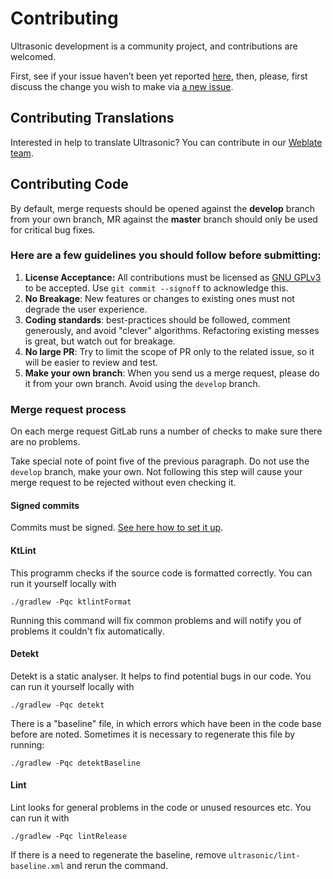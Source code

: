 # Contributing

Ultrasonic development is a community project, and contributions are
welcomed.

First, see if your issue haven’t been yet reported
[here](https://gitlab.com/ultrasonic/ultrasonic/issues), then, please, first
discuss the change you wish to make via [a new
issue](https://gitlab.com/ultrasonic/ultrasonic/issues/new).

## Contributing Translations

Interested in help to translate Ultrasonic? You can contribute in our
[Weblate team](https://hosted.weblate.org/projects/ultrasonic/).

## Contributing Code

By default, merge requests should be opened against the **develop** branch
from your own branch, MR against the **master** branch should only be used
for critical bug fixes.

### Here are a few guidelines you should follow before submitting:

1. **License Acceptance:** All contributions must be licensed as [GNU
   GPLv3](LICENSE) to be accepted. Use `git commit --signoff` to acknowledge
   this.
2. **No Breakage**: New features or changes to existing ones must not
   degrade the user experience.
3. **Coding standards**: best-practices should be followed, comment
   generously, and avoid "clever" algorithms. Refactoring existing messes is
   great, but watch out for breakage.
4. **No large PR**: Try to limit the scope of PR only to the related issue,
   so it will be easier to review and test.
5. **Make your own branch**: When you send us a merge request, please do it
   from your own branch. Avoid using the `develop` branch.

### Merge request process

On each merge request GitLab runs a number of checks to make sure there are
no problems.

Take special note of point five of the previous paragraph. Do not use the
`develop` branch, make your own. Not following this step will cause your
merge request to be rejected without even checking it.

#### Signed commits

Commits must be signed. [See here how to set it
up](https://docs.gitlab.com/ee/user/project/repository/gpg_signed_commits/).

#### KtLint

This programm checks if the source code is formatted correctly. You can run
it yourself locally with
```
./gradlew -Pqc ktlintFormat
```
Running this command will fix common problems and will notify you of
problems it couldn't fix automatically.

#### Detekt

Detekt is a static analyser. It helps to find potential bugs in our code.
You can run it yourself locally with
```
./gradlew -Pqc detekt
```
There is a "baseline" file, in which errors which have been in the code base
before are noted. Sometimes it is necessary to regenerate this file by
running:
```
./gradlew -Pqc detektBaseline
```

#### Lint

Lint looks for general problems in the code or unused resources etc. You can
run it with
```
./gradlew -Pqc lintRelease
```
If there is a need to regenerate the baseline, remove
`ultrasonic/lint-baseline.xml` and rerun the command.

